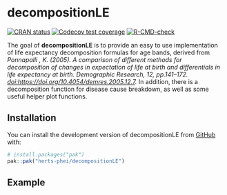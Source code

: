 
<!-- README.md is generated from README.Rmd. Please edit that file -->

# decompositionLE

<!-- badges: start -->

[![CRAN
status](https://www.r-pkg.org/badges/version/decompositionLE)](https://CRAN.R-project.org/package=decompositionLE)
[![Codecov test
coverage](https://codecov.io/gh/herts-phei/decompositionLE/graph/badge.svg)](https://app.codecov.io/gh/herts-phei/decompositionLE)
[![R-CMD-check](https://github.com/herts-phei/decompositionLE/actions/workflows/R-CMD-check.yaml/badge.svg)](https://github.com/herts-phei/decompositionLE/actions/workflows/R-CMD-check.yaml)
<!-- badges: end -->

The goal of **decompositionLE** is to provide an easy to use
implementation of life expectancy decomposition formulas for age bands,
derived from *Ponnapalli , K. (2005). A comparison of different methods
for decomposition of changes in expectation of life at birth and
differentials in life expectancy at birth. Demographic Research, 12,
pp.141–172. <doi:https://doi.org/10.4054/demres.2005.12.7>.* In
addition, there is a decomposition function for disease cause breakdown,
as well as some useful helper plot functions.

## Installation

You can install the development version of decompositionLE from
[GitHub](https://github.com/) with:

``` r
# install.packages("pak")
pak::pak("herts-phei/decompositionLE")
```

## Example
